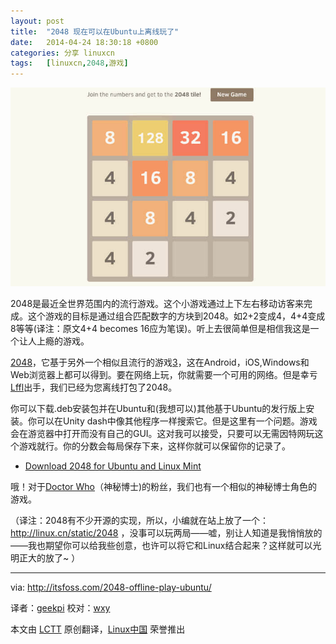 ```yaml
---
layout: post
title:	"2048 现在可以在Ubuntu上离线玩了"
date:	2014-04-24 18:30:18 +0800 
categories:	分享 linuxcn 
tags:	[linuxcn,2048,游戏]
---
```



![](/Asserts/Images/album/201404/24/183018p2hahh2dcehssayi.jpeg)


2048是最近全世界范围内的流行游戏。这个小游戏通过上下左右移动访客来完成。这个游戏的目标是通过组合匹配数字的方块到2048。如2+2变成4，4+4变成8等等(译注：原文4+4 becomes 16应为笔误)。听上去很简单但是相信我这是一个让人上瘾的游戏。


[2048](http://gabrielecirulli.github.io/2048/)，它基于另外一个相似且流行的游戏[3](http://asherv.com/threes/)，这在Android，iOS,Windows和Web浏览器上都可以得到。要在网络上玩，你就需要一个可用的网络。但是幸亏[Lffl](http://www.lffl.org/)出手，我们已经为您离线打包了2048。


你可以下载.deb安装包并在Ubuntu和(我想可以)其他基于Ubuntu的发行版上安装。你可以在Unity dash中像其他程序一样搜索它。但是这里有一个问题。游戏会在游览器中打开而没有自己的GUI。这对我可以接受，只要可以无需因特网玩这个游戏就行。你的分数会每局保存下来，这样你就可以保留你的记录了。


* [Download 2048 for Ubuntu and Linux Mint](http://sourceforge.net/projects/linuxfreedomfor/files/ubuntu/2048_1_all.deb/download)


哦！对于[Doctor Who](http://en.wikipedia.org/wiki/Doctor_Who)（神秘博士)的粉丝，我们也有一个相似的神秘博士角色的游戏。


（译注：2048有不少开源的实现，所以，小编就在站上放了一个：<http://linux.cn/static/2048> ，没事可以玩两局——嘘，别让人知道是我悄悄放的——我也期望你可以给我些创意，也许可以将它和Linux结合起来？这样就可以光明正大的放了~ ）




---


via: <http://itsfoss.com/2048-offline-play-ubuntu/>


译者：[geekpi](https://github.com/geekpi) 校对：[wxy](https://github.com/wxy)


本文由 [LCTT](https://github.com/LCTT/TranslateProject) 原创翻译，[Linux中国](http://linux.cn/) 荣誉推出

